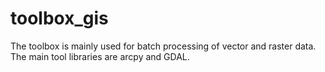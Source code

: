 # toolbox_gis
The toolbox is mainly used for batch processing of vector and raster data. The main tool libraries are arcpy and GDAL. 
